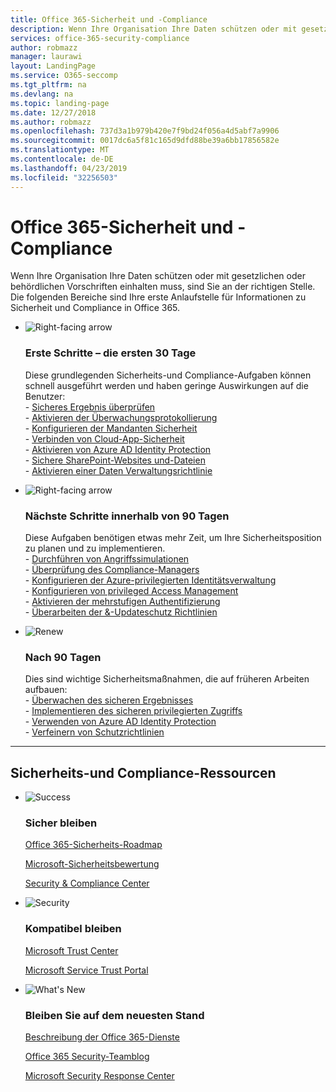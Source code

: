 ```yaml
---
title: Office 365-Sicherheit und -Compliance
description: Wenn Ihre Organisation Ihre Daten schützen oder mit gesetzlichen oder behördlichen Vorschriften einhalten muss, sind Sie an der richtigen Stelle. Hier erfahren Sie mehr über Sicherheit und Compliance in Office 365
services: office-365-security-compliance
author: robmazz
manager: laurawi
layout: LandingPage
ms.service: O365-seccomp
ms.tgt_pltfrm: na
ms.devlang: na
ms.topic: landing-page
ms.date: 12/27/2018
ms.author: robmazz
ms.openlocfilehash: 737d3a1b979b420e7f9bd24f056a4d5abf7a9906
ms.sourcegitcommit: 0017dc6a5f81c165d9dfd88be39a6bb17856582e
ms.translationtype: MT
ms.contentlocale: de-DE
ms.lasthandoff: 04/23/2019
ms.locfileid: "32256503"
---
```

# <a name="office-365-security-and-compliance"></a>Office 365-Sicherheit und -Compliance

Wenn Ihre Organisation Ihre Daten schützen oder mit gesetzlichen oder behördlichen Vorschriften einhalten muss, sind Sie an der richtigen Stelle. Die folgenden Bereiche sind Ihre erste Anlaufstelle für Informationen zu Sicherheit und Compliance in Office 365.

<ul class="cardsF panelContent">
    <li>
        <div class="cardSize">
            <div class="cardPadding">
                <div class="card">
                    <div class="cardImageOuter">
                        <div class="cardImage">
                            <img src="https://docs.microsoft.com/office/media/icons/caret-right-blue.svg" alt="Right-facing arrow" />
                        </div>
                    </div>
                    <div class="cardText">
                        <h3>Erste Schritte – die ersten 30 Tage</h3>
                <p>Diese grundlegenden Sicherheits-und Compliance-Aufgaben können schnell ausgeführt werden und haben geringe Auswirkungen auf die Benutzer: <br> - <a href="office-365-secure-score.md" target="_blank">Sicheres Ergebnis überprüfen</a> <br> - <a href="search-the-audit-log-in-security-and-compliance.md">Aktivieren der Überwachungsprotokollierung</a> <br> - <a href="tenant-wide-setup-for-increased-security.md">Konfigurieren der Mandanten Sicherheit</a> <br> - <a href="https://docs.microsoft.com/cloud-app-security/connect-office-365-to-microsoft-cloud-app-security">Verbinden von Cloud-App-Sicherheit</a> <br> - <a href="https://docs.microsoft.com/azure/active-directory/active-directory-identityprotection-enable">Aktivieren von Azure AD Identity Protection</a> <br> - <a href="https://docs.microsoft.com/office365/enterprise/secure-sharepoint-online-sites-and-files">Sichere SharePoint-Websites und-Dateien</a> <br> - <a href="configure-supervision-policies.md">Aktivieren einer Daten Verwaltungsrichtlinie</a> </p>
                    </div>
                </div>
            </div>
        </div>
    </li>
    <li>
        <div class="cardSize">
            <div class="cardPadding">
                <div class="card">
                    <div class="cardImageOuter">
                        <div class="cardImage">
                            <img src="https://docs.microsoft.com/office/media/icons/caret-right-blue.svg" alt="Right-facing arrow" />
                        </div>
                    </div>
                    <div class="cardText">
                        <h3>Nächste Schritte innerhalb von 90 Tagen</h3>
                        <p>Diese Aufgaben benötigen etwas mehr Zeit, um Ihre Sicherheitsposition zu planen und zu implementieren. <br> - <a href="attack-simulator.md">Durchführen von Angriffssimulationen</a> <br> - <a href="meet-data-protection-and-regulatory-reqs-using-microsoft-cloud.md">Überprüfung des Compliance-Managers</a> <br> - <a href="https://docs.microsoft.com/azure/active-directory/privileged-identity-management/pim-configure">Konfigurieren der Azure-privilegierten Identitätsverwaltung</a> <br> - <a href="privileged-access-management-configuration.md">Konfigurieren von privileged Access Management</a>  <br> - <a href="https://docs.microsoft.com/azure/active-directory/authentication/concept-mfa-howitworks">Aktivieren der mehrstufigen Authentifizierung</a> <br> - <a href="protect-against-threats.md">Überarbeiten der &-Updateschutz Richtlinien</a> </p>
                    </div>
                </div>
            </div>
        </div>
    </li>
    <li>
        <div class="cardSize">
            <div class="cardPadding">
                <div class="card">
                    <div class="cardImageOuter">
                        <div class="cardImage">
                            <img src="https://docs.microsoft.com/office/media/icons/renew.svg" alt="Renew" />
                        </div>
                    </div>
                    <div class="cardText">
                        <h3>Nach 90 Tagen</h3>
                        <p>Dies sind wichtige Sicherheitsmaßnahmen, die auf früheren Arbeiten aufbauen:<br>
                        - <a href="office-365-secure-score.md" target="_blank">Überwachen des sicheren Ergebnisses</a><br>
                        - <a href="https://docs.microsoft.com/windows-server/identity/securing-privileged-access/securing-privileged-access">Implementieren des sicheren privilegierten Zugriffs</a><br>
                        - <a href="https://docs.microsoft.com/azure/active-directory/active-directory-identityprotection">Verwenden von Azure AD Identity Protection</a><br>
                        - <a href="protect-against-threats.md">Verfeinern von Schutzrichtlinien</a><br></p>
                    </div>
                </div>
            </div>
        </div>
    </li>
</ul>

<hr>
<h2>Sicherheits-und Compliance-Ressourcen</h2>

<ul class="panelContent cardsF">
    <li>
        <div class="cardSize">
            <div class="cardPadding">
                <div class="card">
                    <div class="cardImageOuter">
                        <div class="cardImage">
                            <img src="https://docs.microsoft.com/office/media/icons/success-blue.svg" alt="Success" data-linktype="external">
                        </div>
                    </div>
                    <div class="cardText">
                        <h3>Sicher bleiben</h3>
                        <p><a href="security-roadmap.md">Office 365-Sicherheits-Roadmap</a></p>
                        <p><a href="office-365-secure-score.md" target="_blank">Microsoft-Sicherheitsbewertung</a></p>
                        <p><a href="https://protection.office.com" target="_blank">Security & Compliance Center</a></p>
                    </div>
                </div>
            </div>
        </div>
    </li>
    <li>
        <div class="cardSize">
            <div class="cardPadding">
                <div class="card">
                    <div class="cardImageOuter">
                        <div class="cardImage">
                            <img src="https://docs.microsoft.com/office/media/icons/security-blue.svg" alt="Security" data-linktype="external">
                        </div>
                    </div>
                    <div class="cardText">
                        <h3>Kompatibel bleiben</h3>
                        <p><a href="https://www.microsoft.com/trustcenter" target="_blank">Microsoft Trust Center</a></p>
                        <p><a href="https://servicetrust.microsoft.com" target="_blank">Microsoft Service Trust Portal</a></p>
                    </div>
                </div>
            </div>
        </div>
    </li>
    <li>
        <div class="cardSize">
            <div class="cardPadding">
                <div class="card">
                    <div class="cardImageOuter">
                        <div class="cardImage">
                            <img src="https://docs.microsoft.com/office/media/icons/whats-new-megaphone-blue.svg" alt="What's New" data-linktype="external">
                        </div>
                    </div>
                    <div class="cardText">
                        <h3>Bleiben Sie auf dem neuesten Stand</h3>
                        <p><a href="https://docs.microsoft.com/office365/servicedescriptions/office-365-service-descriptions-technet-library" target="_blank">Beschreibung der Office 365-Dienste</a></p>
                        <p><a href="https://blogs.technet.microsoft.com/office365security" target="_blank">Office 365 Security-Teamblog</a></p>
                        <p><a href="https://www.microsoft.com/msrc" target="_blank">Microsoft Security Response Center</a></p>
                    </div>
                </div>
            </div>
        </div>
    </li>
</ul>